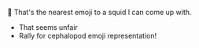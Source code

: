 :octopus:
That's the nearest emoji to a squid I can come up with.
* That seems unfair
* Rally for cephalopod emoji representation!
